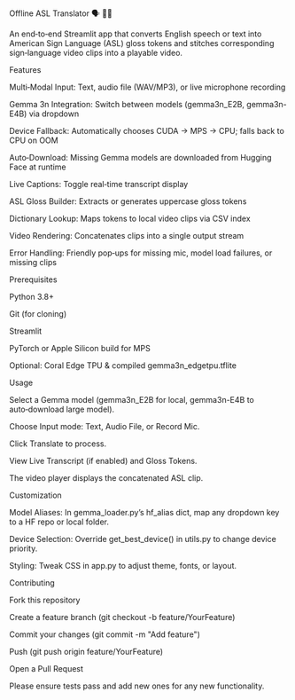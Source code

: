Offline ASL Translator 🗣️ 🎥👐

An end‑to‑end Streamlit app that converts English speech or text into American Sign Language (ASL) gloss tokens and stitches corresponding sign‑language video clips into a playable video.

Features

Multi‑Modal Input: Text, audio file (WAV/MP3), or live microphone recording

Gemma 3n Integration: Switch between models (gemma3n_E2B, gemma3n-E4B) via dropdown

Device Fallback: Automatically chooses CUDA → MPS → CPU; falls back to CPU on OOM

Auto‑Download: Missing Gemma models are downloaded from Hugging Face at runtime

Live Captions: Toggle real‑time transcript display

ASL Gloss Builder: Extracts or generates uppercase gloss tokens

Dictionary Lookup: Maps tokens to local video clips via CSV index

Video Rendering: Concatenates clips into a single output stream

Error Handling: Friendly pop‑ups for missing mic, model load failures, or missing clips

Prerequisites

Python 3.8+

Git (for cloning)

Streamlit

PyTorch or Apple Silicon build for MPS

Optional: Coral Edge TPU & compiled gemma3n_edgetpu.tflite

Usage

Select a Gemma model (gemma3n_E2B for local, gemma3n-E4B to auto‑download large model).

Choose Input mode: Text, Audio File, or Record Mic.

Click Translate to process.

View Live Transcript (if enabled) and Gloss Tokens.

The video player displays the concatenated ASL clip.

Customization

Model Aliases: In gemma_loader.py’s hf_alias dict, map any dropdown key to a HF repo or local folder.

Device Selection: Override get_best_device() in utils.py to change device priority.

Styling: Tweak CSS in app.py to adjust theme, fonts, or layout.

Contributing

Fork this repository

Create a feature branch (git checkout -b feature/YourFeature)

Commit your changes (git commit -m "Add feature")

Push (git push origin feature/YourFeature)

Open a Pull Request

Please ensure tests pass and add new ones for any new functionality.

